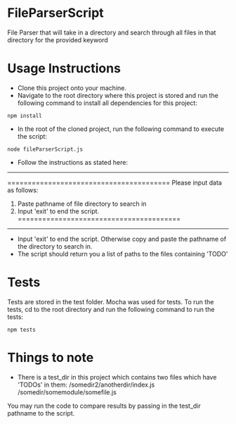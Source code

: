 # FileParserScript
File Parser that will take in a directory and search through all files in that directory for the provided keyword

# Usage Instructions
- Clone this project onto your machine.
- Navigate to the root directory where this project is stored and run the following command to install all dependencies for this project:
```
npm install
```
- In the root of the cloned project, run the following command to execute the script:
```
node fileParserScript.js
```
- Follow the instructions as stated here:
---
========================================
Please input data as follows:
1. Paste pathname of file directory to search in
2. Input 'exit' to end the script.
========================================
---
- Input 'exit' to end the script. Otherwise copy and paste the pathname of the directory to search in.
- The script should return you a list of paths to the files containing 'TODO'

# Tests
Tests are stored in the test folder. Mocha was used for tests. To run the tests, cd to the root directory and run the following command to run the tests:
```
npm tests
```

# Things to note
- There is a test_dir in this project which contains two files which have 'TODOs' in them:
/somedir2/anotherdir/index.js
/somedir/somemodule/somefile.js

You may run the code to compare results by passing in the test_dir pathname to the script.
